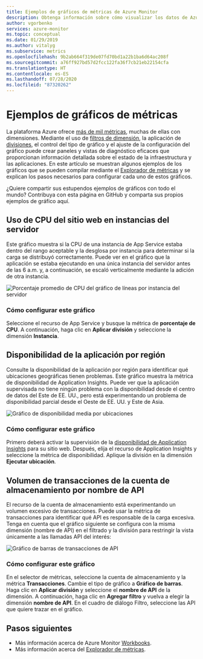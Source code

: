 ```yaml
---
title: Ejemplos de gráficos de métricas de Azure Monitor
description: Obtenga información sobre cómo visualizar los datos de Azure Monitor.
author: vgorbenko
services: azure-monitor
ms.topic: conceptual
ms.date: 01/29/2019
ms.author: vitalyg
ms.subservice: metrics
ms.openlocfilehash: 9b2ab664f319de07fd70bd1a22b1ba6d64ac208f
ms.sourcegitcommit: a76ff927bd57d2fcc122fa36f7cb21eb22154cfa
ms.translationtype: HT
ms.contentlocale: es-ES
ms.lasthandoff: 07/28/2020
ms.locfileid: "87320262"
---
```

# <a name="metric-chart-examples"></a>Ejemplos de gráficos de métricas 

La plataforma Azure ofrece [más de mil métricas](./metrics-supported.md), muchas de ellas con dimensiones. Mediante el uso de [filtros de dimensión](./metrics-charts.md), la aplicación de [divisiones](./metrics-charts.md), el control del tipo de gráfico y el ajuste de la configuración del gráfico puede crear paneles y vistas de diagnóstico eficaces que proporcionan información detallada sobre el estado de la infraestructura y las aplicaciones. En este artículo se muestran algunos ejemplos de los gráficos que se pueden compilar mediante el [Explorador de métricas](./metrics-charts.md) y se explican los pasos necesarios para configurar cada uno de estos gráficos.

¿Quiere compartir sus estupendos ejemplos de gráficos con todo el mundo? Contribuya con esta página en GitHub y comparta sus propios ejemplos de gráfico aquí.

## <a name="website-cpu-utilization-by-server-instances"></a>Uso de CPU del sitio web en instancias del servidor

Este gráfico muestra si la CPU de una instancia de App Service estaba dentro del rango aceptable y la desglosa por instancia para determinar si la carga se distribuyó correctamente. Puede ver en el gráfico que la aplicación se estaba ejecutando en una única instancia del servidor antes de las 6 a.m. y, a continuación, se escaló verticalmente mediante la adición de otra instancia.

![Porcentaje promedio de CPU del gráfico de líneas por instancia del servidor](./media/metric-chart-samples/cpu-by-instance.png)

### <a name="how-to-configure-this-chart"></a>Cómo configurar este gráfico

Seleccione el recurso de App Service y busque la métrica de **porcentaje de CPU**. A continuación, haga clic en **Aplicar división** y seleccione la dimensión **Instancia**.

## <a name="application-availability-by-region"></a>Disponibilidad de la aplicación por región

Consulte la disponibilidad de la aplicación por región para identificar qué ubicaciones geográficas tienen problemas. Este gráfico muestra la métrica de disponibilidad de Application Insights. Puede ver que la aplicación supervisada no tiene ningún problema con la disponibilidad desde el centro de datos del Este de EE. UU., pero está experimentando un problema de disponibilidad parcial desde el Oeste de EE. UU. y Este de Asia.

![Gráfico de disponibilidad media por ubicaciones](./media/metric-chart-samples/availability-run-location.png)

### <a name="how-to-configure-this-chart"></a>Cómo configurar este gráfico

Primero deberá activar la supervisión de la [disponibilidad de Application Insights](../app/monitor-web-app-availability.md) para su sitio web. Después, elija el recurso de Application Insights y seleccione la métrica de disponibilidad. Aplique la división en la dimensión **Ejecutar ubicación**.

## <a name="volume-of-storage-account-transactions-by-api-name"></a>Volumen de transacciones de la cuenta de almacenamiento por nombre de API

El recurso de la cuenta de almacenamiento está experimentando un volumen excesivo de transacciones. Puede usar la métrica de transacciones para identificar qué API es responsable de la carga excesiva. Tenga en cuenta que el gráfico siguiente se configura con la misma dimensión (nombre de API) en el filtrado y la división para restringir la vista únicamente a las llamadas API del interés:

![Gráfico de barras de transacciones de API](./media/metric-chart-samples/transactions-by-api.png)

### <a name="how-to-configure-this-chart"></a>Cómo configurar este gráfico

En el selector de métricas, seleccione la cuenta de almacenamiento y la métrica **Transacciones**. Cambie el tipo de gráfico a **Gráfico de barras**. Haga clic en **Aplicar división** y seleccione el **nombre de API** de la dimensión. A continuación, haga clic en **Agregar filtro** y vuelva a elegir la dimensión **nombre de API**. En el cuadro de diálogo Filtro, seleccione las API que quiere trazar en el gráfico.

## <a name="next-steps"></a>Pasos siguientes

* Más información acerca de Azure Monitor [Workbooks](./workbooks-overview.md).
* Más información acerca del [Explorador de métricas](metrics-charts.md).

